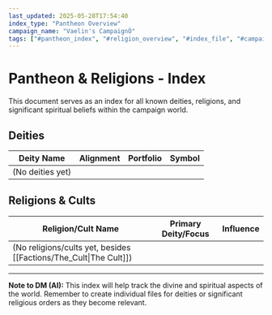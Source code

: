 ```yaml
---
last_updated: 2025-05-28T17:54:40
index_type: "Pantheon Overview"
campaign_name: "Vaelin's CampaignÒ"
tags: ["#pantheon_index", "#religion_overview", "#index_file", "#campaign_lore", "#deities", "#cults", "#spiritual_beliefs"] # (NEW/ENHANCED)
---
```

# Pantheon & Religions - Index

This document serves as an index for all known deities, religions, and significant spiritual beliefs within the campaign world.

## Deities

| Deity Name | Alignment | Portfolio | Symbol |
|---|---|---|---|
| (No deities yet) | | | |

## Religions & Cults

| Religion/Cult Name | Primary Deity/Focus | Influence |
|---|---|---|
| (No religions/cults yet, besides [[Factions/The_Cult\|The Cult]]) | | |

---
**Note to DM (AI):** This index will help track the divine and spiritual aspects of the world. Remember to create individual files for deities or significant religious orders as they become relevant.